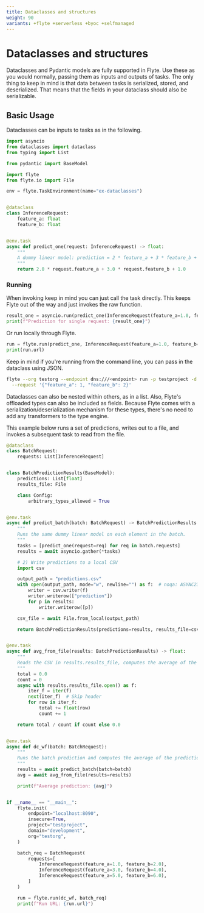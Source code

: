 ```yaml
---
title: Dataclasses and structures
weight: 90
variants: +flyte +serverless +byoc +selfmanaged
---
```


# Dataclasses and structures

Dataclasses and Pydantic models are fully supported in Flyte.
Use these as you would normally, passing them as inputs and outputs of tasks.
The only thing to keep in mind is that data between tasks is serialized, stored, and deserialized. That means that the fields in your dataclass should also be serializable.

## Basic Usage

Dataclasses can be inputs to tasks as in the following.

```python
import asyncio
from dataclasses import dataclass
from typing import List

from pydantic import BaseModel

import flyte
from flyte.io import File

env = flyte.TaskEnvironment(name="ex-dataclasses")


@dataclass
class InferenceRequest:
    feature_a: float
    feature_b: float


@env.task
async def predict_one(request: InferenceRequest) -> float:
    """
    A dummy linear model: prediction = 2 * feature_a + 3 * feature_b + bias(=1.0)
    """
    return 2.0 * request.feature_a + 3.0 * request.feature_b + 1.0

```

### Running

When invoking keep in mind you can just call the task directly. This keeps Flyte out of the way and just invokes the raw function.

```python
result_one = asyncio.run(predict_one(InferenceRequest(feature_a=1.0, feature_b=2.0)))
print(f"Prediction for single request: {result_one}")
```

Or run locally through Flyte.

```python
run = flyte.run(predict_one, InferenceRequest(feature_a=1.0, feature_b=2.0))
print(run.url)
```

Keep in mind if you're running from the command line, you can pass in the dataclass using JSON.

```bash
flyte --org testorg --endpoint dns:///<endpoint> run -p testproject -d development dataclass_example.py predict_one \
  --request '{"feature_a": 1, "feature_b": 2}'
```

Dataclasses can also be nested within others, as in a list.
Also, Flyte's offloaded types can also be included as fields.
Because Flyte comes with a serialization/deserialization mechanism for these types, there's no need to add any transformers to the type engine.

This example below runs a set of predictions, writes out to a file, and invokes a subsequent task to read from the file.

```python
@dataclass
class BatchRequest:
    requests: List[InferenceRequest]


class BatchPredictionResults(BaseModel):
    predictions: List[float]
    results_file: File

    class Config:
        arbitrary_types_allowed = True


@env.task
async def predict_batch(batch: BatchRequest) -> BatchPredictionResults:
    """
    Runs the same dummy linear model on each element in the batch.
    """
    tasks = [predict_one(request=req) for req in batch.requests]
    results = await asyncio.gather(*tasks)

    # 2) Write predictions to a local CSV
    import csv

    output_path = "predictions.csv"
    with open(output_path, mode="w", newline="") as f:  # noqa: ASYNC230
        writer = csv.writer(f)
        writer.writerow(["prediction"])
        for p in results:
            writer.writerow([p])

    csv_file = await File.from_local(output_path)

    return BatchPredictionResults(predictions=results, results_file=csv_file)


@env.task
async def avg_from_file(results: BatchPredictionResults) -> float:
    """
    Reads the CSV in results.results_file, computes the average of the 'prediction' column.
    """
    total = 0.0
    count = 0
    async with results.results_file.open() as f:
        iter_f = iter(f)
        next(iter_f)  # Skip header
        for row in iter_f:
            total += float(row)
            count += 1

    return total / count if count else 0.0


@env.task
async def dc_wf(batch: BatchRequest):
    """
    Runs the batch prediction and computes the average of the predictions.
    """
    results = await predict_batch(batch=batch)
    avg = await avg_from_file(results=results)

    print(f"Average prediction: {avg}")


if __name__ == "__main__":
    flyte.init(
        endpoint="localhost:8090",
        insecure=True,
        project="testproject",
        domain="development",
        org="testorg",
    )

    batch_req = BatchRequest(
        requests=[
            InferenceRequest(feature_a=1.0, feature_b=2.0),
            InferenceRequest(feature_a=3.0, feature_b=4.0),
            InferenceRequest(feature_a=5.0, feature_b=6.0),
        ]
    )

    run = flyte.run(dc_wf, batch_req)
    print(f"Run URL: {run.url}")
```


